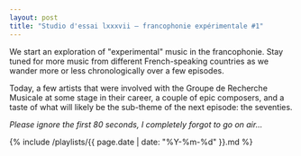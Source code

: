 ```yaml
---
layout: post
title: "Studio d'essai lxxxvii – francophonie expérimentale #1"
---
```


We start an exploration of "experimental" music in the francophonie. Stay tuned for more music from different French-speaking countries as we wander more or less chronologically over a few episodes.

Today, a few artists that were involved with the Groupe de Recherche Musicale at some stage in their career, a couple of epic composers, and a taste of what will likely be the sub-theme of the next episode: the seventies.

_Please ignore the first 80 seconds, I completely forgot to go on air..._

 {% include /playlists/{{ page.date | date: "%Y-%m-%d" }}.md %}
